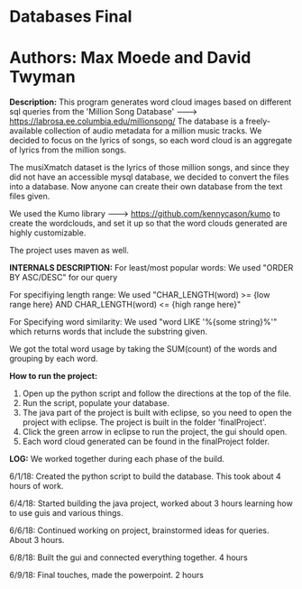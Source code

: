 # Databases Final
# Authors: Max Moede and David Twyman

**Description:** 
This program generates word cloud images based on different sql queries from the 'Million Song Database' ---> https://labrosa.ee.columbia.edu/millionsong/ 
The database is a freely-available collection of audio metadata for a million 
music tracks. We decided to focus on the lyrics of songs, so each word cloud is an aggregate of lyrics from the million songs. 

The musiXmatch dataset is the lyrics of those million songs, and since they did 
not have an accessible mysql database, we decided to convert the files into a database. Now anyone can create their own database from the text files given.

We used the Kumo library ---> https://github.com/kennycason/kumo to create the wordclouds, and set it up so that the word clouds generated are highly customizable. 

The project uses maven as well.

**INTERNALS DESCRIPTION:**
For least/most popular words: We used "ORDER BY ASC/DESC" for our query

For specifiying length range: We used "CHAR_LENGTH(word) >= {low range here} AND CHAR_LENGTH(word) <= {high range here}"

For Specifying word similarity: We used "word LIKE '%{some string}%'" which returns words that include the substring given.

We got the total word usage by taking the SUM(count) of the words and grouping by each word.



**How to run the project:**
1. Open up the python script and follow the directions at the top of the file.
2. Run the script, populate your database.
3. The java part of the project is built with eclipse, so you need to open the project with eclipse.
The project is built in the folder 'finalProject'.
4. Click the green arrow in eclipse to run the project, the gui should open. 
5. Each word cloud generated can be found in the finalProject folder.

**LOG:** We worked together during each phase of the build.

6/1/18: Created the python script to build the database. This took about 
4 hours of work.

6/4/18: Started building the java project, worked about 3 hours learning 
how to use guis and various things.

6/6/18: Continued working on project, brainstormed ideas for queries. About 3 hours.

6/8/18: Built the gui and connected everything together. 4 hours

6/9/18: Final touches, made the powerpoint. 2 hours 
